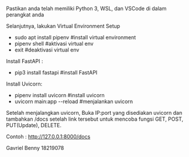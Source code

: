 Pastikan anda telah memiliki Python 3, WSL, dan VSCode di dalam perangkat anda

Selanjutnya, lakukan Virtual Environment Setup
- sudo apt install pipenv    #install virtual environment
- pipenv shell      #aktivasi virtual env
- exit              #deaktivasi virtual env

Install FastAPI :
- pip3 install fastapi  #install FastAPI

Install Uvicorn:
- pipenv install uvicorn          #install uvicorn
- uvicorn main:app --reload     #menjalankan uvicorn

Setelah menjalangkan uvicorn, Buka IP:port yang disediakan uvicorn dan tambahkan /docs setelah link tersebut untuk mencoba fungsi GET, POST, PUT(Update), DELETE.

Contoh : http://127.0.0.1:8000/docs

Gavriel Benny
18219078
 